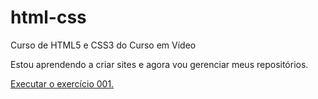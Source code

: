 # html-css
 Curso de HTML5 e CSS3 do Curso em Vídeo

 Estou aprendendo a criar sites e agora vou gerenciar meus repositórios.

<a href="https://andersoninn.github.io/html-css/EXERCICIOS/ex001/index.html" target:_blank> Executar o exercício 001.</a>

